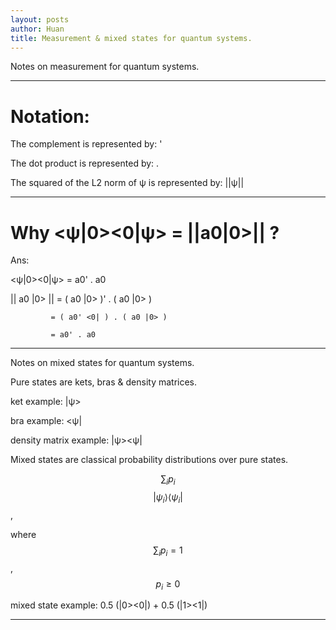 ```yaml
---
layout: posts
author: Huan
title: Measurement & mixed states for quantum systems.
---
```


Notes on measurement for quantum systems.

---

# Notation:

The complement is represented by: '

The dot product is represented by: .

The squared of the L2 norm of ψ is represented by: ||ψ||

---

# Why <ψ|0><0|ψ> = ||a0|0>|| ?

Ans:

<ψ|0><0|ψ> = a0' . a0

|| a0 |0> || = ( a0 |0> )' . ( a0 |0> )

             = ( a0' <0| ) . ( a0 |0> )

             = a0' . a0

---

Notes on mixed states for quantum systems.

Pure states are kets, bras & density matrices.

ket example: |ψ>

bra example: <ψ|

density matrix example: |ψ><ψ|


Mixed states are classical probability distributions over pure states.


$$\sum_{i}p_{i}$$ $$|\psi_{i}\rangle\langle\psi_{i}|$$,

where $$\sum_{i} p_{i}=1$$, $$p_{i}\geq 0$$


mixed state example: 0.5 (|0><0|) + 0.5 (|1><1|)

---

<br>
